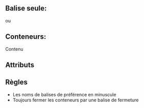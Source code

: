 ## Balise seule:

<balise> ou <balise />

## Conteneurs:

<balise>
  Contenu
</balise>

## Attributs

<balise attribut="valeur">

## Règles

* Les noms de balises de préférence en minuscule
* Toujours fermer les conteneurs par une balise de fermeture
